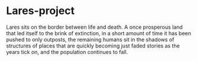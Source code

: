 # Lares-project
Lares sits on the border between life and death. A once prosperous land that led itself to the brink of extinction, in a short amount of time it has been pushed to only outposts, the remaining humans sit in the shadows of structures of places that are quickly becoming just faded stories as the years tick on, and the population continues to fall.
